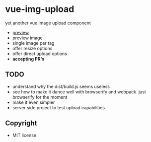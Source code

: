 # vue-img-upload

yet another vue image upload component

- [preview](https://sombriks.github.io/vue-img-upload/)
- preview image
- single image per tag
- offer resize options
- offer direct upload options
- **accepting PR's**

## TODO 

- understand why the dist/build.js seems useless
- see how to make it dance well with browserify and webpack. just browserify for the moment
- make it even simpler
- server side project to test upload capabilities

## Copyright

- MIT license
